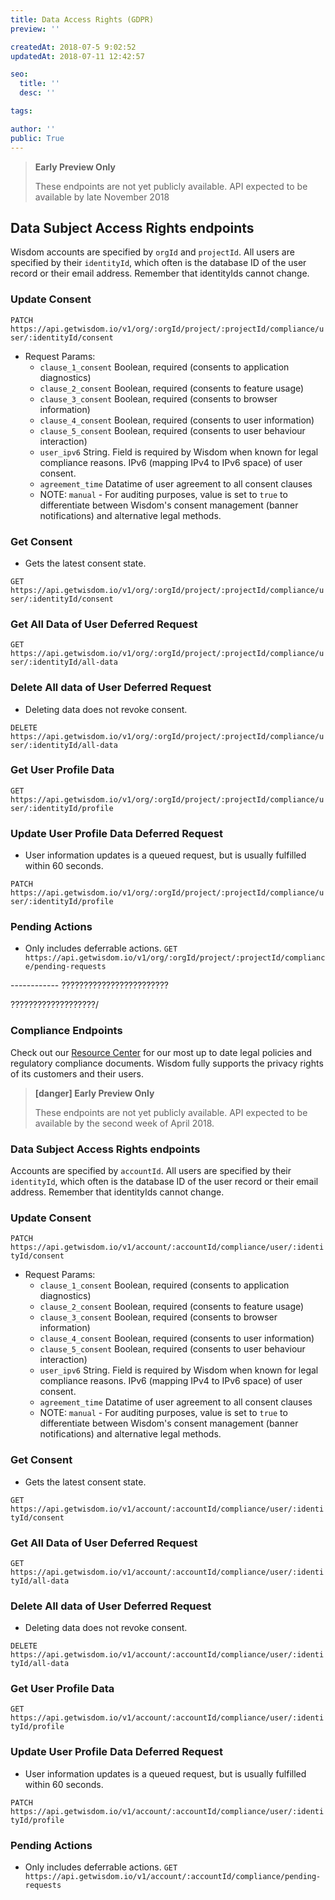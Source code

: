 ```yaml
---
title: Data Access Rights (GDPR)
preview: ''

createdAt: 2018-07-5 9:02:52
updatedAt: 2018-07-11 12:42:57

seo:
  title: ''
  desc: ''

tags:

author: ''
public: True
---
```





> **Early Preview Only**
>
> These endpoints are not yet publicly available. API expected to be available by late November 2018





## Data Subject Access Rights endpoints

Wisdom accounts are specified by `orgId` and `projectId`. All users are specified by their `identityId`, which often is the database ID of the user record or their email address. Remember that identityIds cannot change.


### Update Consent

`PATCH https://api.getwisdom.io/v1/org/:orgId/project/:projectId/compliance/user/:identityId/consent`
  - Request Params:
    - `clause_1_consent` Boolean, required (consents to application diagnostics)    
    - `clause_2_consent` Boolean, required (consents to feature usage)
    - `clause_3_consent` Boolean, required (consents to browser information)
    - `clause_4_consent` Boolean, required (consents to user information)
    - `clause_5_consent` Boolean, required (consents to user behaviour interaction)
    - `user_ipv6` String. Field is required by Wisdom when known for legal compliance reasons. IPv6 (mapping IPv4 to IPv6 space) of user consent.
    - `agreement_time` Datatime of user agreement to all consent clauses
    - NOTE: `manual` - For auditing purposes,  value is set to `true` to differentiate between Wisdom's consent management (banner notifications) and alternative legal methods.


### Get Consent
- Gets the latest consent state.

`GET https://api.getwisdom.io/v1/org/:orgId/project/:projectId/compliance/user/:identityId/consent`


### Get All Data of User <badge class='badge--info'>Deferred Request</badge>

`GET https://api.getwisdom.io/v1/org/:orgId/project/:projectId/compliance/user/:identityId/all-data`



### Delete All data of User <badge class='badge--info'>Deferred Request</badge>
- Deleting data does not revoke consent.

`DELETE https://api.getwisdom.io/v1/org/:orgId/project/:projectId/compliance/user/:identityId/all-data`




### Get User Profile Data
`GET https://api.getwisdom.io/v1/org/:orgId/project/:projectId/compliance/user/:identityId/profile`



### Update User Profile Data <badge class='badge--info'>Deferred Request</badge>
- User information updates is a queued request, but is usually fulfilled within 60 seconds.

`PATCH https://api.getwisdom.io/v1/org/:orgId/project/:projectId/compliance/user/:identityId/profile`



### Pending Actions
- Only includes deferrable actions.
`GET https://api.getwisdom.io/v1/org/:orgId/project/:projectId/compliance/pending-requests`







------------ ????????????????????????

???????????????????/








### Compliance Endpoints

Check out our [Resource Center](https://getwisdom.io/resource-center) for our most up to date legal policies and regulatory compliance documents. Wisdom fully supports the privacy rights of its customers and their users. 


> **[danger] Early Preview Only**
>
> These endpoints are not yet publicly available. API expected to be available by the second week of April 2018.





### Data Subject Access Rights endpoints

Accounts are specified by `accountId`. All users are specified by their `identityId`, which often is the database ID of the user record or their email address. Remember that identityIds cannot change.


### Update Consent

`PATCH https://api.getwisdom.io/v1/account/:accountId/compliance/user/:identityId/consent`
  - Request Params:
    - `clause_1_consent` Boolean, required (consents to application diagnostics)    
    - `clause_2_consent` Boolean, required (consents to feature usage)
    - `clause_3_consent` Boolean, required (consents to browser information)
    - `clause_4_consent` Boolean, required (consents to user information)
    - `clause_5_consent` Boolean, required (consents to user behaviour interaction)
    - `user_ipv6` String. Field is required by Wisdom when known for legal compliance reasons. IPv6 (mapping IPv4 to IPv6 space) of user consent.
    - `agreement_time` Datatime of user agreement to all consent clauses
    - NOTE: `manual` - For auditing purposes,  value is set to `true` to differentiate between Wisdom's consent management (banner notifications) and alternative legal methods.


### Get Consent
- Gets the latest consent state.

`GET https://api.getwisdom.io/v1/account/:accountId/compliance/user/:identityId/consent`


### Get All Data of User <badge class='badge--info'>Deferred Request</badge>

`GET https://api.getwisdom.io/v1/account/:accountId/compliance/user/:identityId/all-data`



### Delete All data of User <badge class='badge--info'>Deferred Request</badge>
- Deleting data does not revoke consent.

`DELETE https://api.getwisdom.io/v1/account/:accountId/compliance/user/:identityId/all-data`




### Get User Profile Data
`GET https://api.getwisdom.io/v1/account/:accountId/compliance/user/:identityId/profile`



### Update User Profile Data <badge class='badge--info'>Deferred Request</badge>
- User information updates is a queued request, but is usually fulfilled within 60 seconds.

`PATCH https://api.getwisdom.io/v1/account/:accountId/compliance/user/:identityId/profile`



### Pending Actions
- Only includes deferrable actions.
`GET https://api.getwisdom.io/v1/account/:accountId/compliance/pending-requests`
